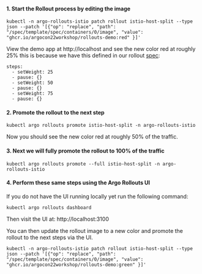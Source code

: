 #### 1. Start the Rollout process by editing the image
```
kubectl -n argo-rollouts-istio patch rollout istio-host-split --type json --patch '[{"op": "replace", "path": "/spec/template/spec/containers/0/image", "value": "ghcr.io/argocon22workshop/rollouts-demo:red" }]'
```

View the demo app at http://localhost and see the new color red at roughly 25% this is because we have this defined in our rollout
[spec](../../manifests/ArgoCD201-RolloutsDemoCanaryIstio/canary.yaml#L71):
```
steps:
  - setWeight: 25
  - pause: {}
  - setWeight: 50
  - pause: {}
  - setWeight: 75
  - pause: {}
```

#### 2. Promote the rollout to the next step
```
kubectl argo rollouts promote istio-host-split -n argo-rollouts-istio
```

Now you should see the new color red at roughly 50% of the traffic.

#### 3. Next we will fully promote the rollout to 100% of the traffic
```
kubectl argo rollouts promote --full istio-host-split -n argo-rollouts-istio
```

#### 4. Perform these same steps using the Argo Rollouts UI

If you do not have the UI running locally yet run the following command:
```
kubectl argo rollouts dashboard
```

Then visit the UI at: http://localhost:3100

You can then update the rollout image to a new color and promote the rollout to the next steps via the UI.
```
kubectl -n argo-rollouts-istio patch rollout istio-host-split --type json --patch '[{"op": "replace", "path": "/spec/template/spec/containers/0/image", "value": "ghcr.io/argocon22workshop/rollouts-demo:green" }]'
```